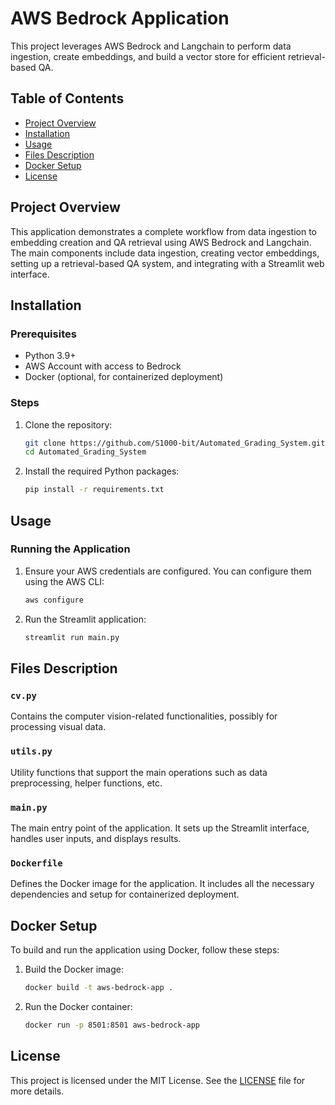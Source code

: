 # AWS Bedrock Application

This project leverages AWS Bedrock and Langchain to perform data ingestion, create embeddings, and build a vector store for efficient retrieval-based QA.

## Table of Contents
- [Project Overview](#project-overview)
- [Installation](#installation)
- [Usage](#usage)
- [Files Description](#files-description)
- [Docker Setup](#docker-setup)
- [License](#license)

## Project Overview

This application demonstrates a complete workflow from data ingestion to embedding creation and QA retrieval using AWS Bedrock and Langchain. The main components include data ingestion, creating vector embeddings, setting up a retrieval-based QA system, and integrating with a Streamlit web interface.

## Installation

### Prerequisites
- Python 3.9+
- AWS Account with access to Bedrock
- Docker (optional, for containerized deployment)

### Steps
1. Clone the repository:
    ```sh
    git clone https://github.com/S1000-bit/Automated_Grading_System.git
    cd Automated_Grading_System
    ```

2. Install the required Python packages:
    ```sh
    pip install -r requirements.txt
    ```

## Usage

### Running the Application
1. Ensure your AWS credentials are configured. You can configure them using the AWS CLI:
    ```sh
    aws configure
    ```

2. Run the Streamlit application:
    ```sh
    streamlit run main.py
    ```

## Files Description

### `cv.py`
Contains the computer vision-related functionalities, possibly for processing visual data.

### `utils.py`
Utility functions that support the main operations such as data preprocessing, helper functions, etc.

### `main.py`
The main entry point of the application. It sets up the Streamlit interface, handles user inputs, and displays results.

### `Dockerfile`
Defines the Docker image for the application. It includes all the necessary dependencies and setup for containerized deployment.

## Docker Setup

To build and run the application using Docker, follow these steps:

1. Build the Docker image:
    ```sh
    docker build -t aws-bedrock-app .
    ```

2. Run the Docker container:
    ```sh
    docker run -p 8501:8501 aws-bedrock-app
    ```

## License

This project is licensed under the MIT License. See the [LICENSE](LICENSE) file for more details.
